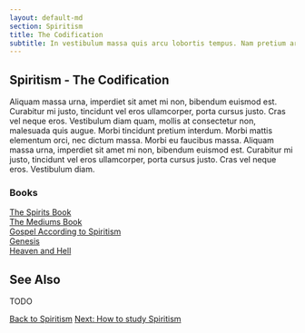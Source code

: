 ```yaml
---
layout: default-md
section: Spiritism
title: The Codification
subtitle: In vestibulum massa quis arcu lobortis tempus. Nam pretium arcu in odio vulputate luctus.
---
```


## Spiritism - The Codification

Aliquam massa urna, imperdiet sit amet mi non, bibendum euismod est. Curabitur mi justo, tincidunt vel eros ullamcorper, porta cursus justo. Cras vel neque eros. Vestibulum diam quam, mollis at consectetur non, malesuada quis augue. Morbi tincidunt pretium interdum. Morbi mattis elementum orci, nec dictum massa. Morbi eu faucibus massa. Aliquam massa urna, imperdiet sit amet mi non, bibendum euismod est. Curabitur mi justo, tincidunt vel eros ullamcorper, porta cursus justo. Cras vel neque eros. Vestibulum diam.

### Books
[The Spirits Book](/books/allan-kardec/spirits-book)  
[The Mediums Book](/books/allan-kardec/mediums-book)  
[Gospel According to Spiritism](/books/allan-kardec/gospel-according-spiritism)  
[Genesis](/books/allan-kardec/genesis)  
[Heaven and Hell](/books/allan-kardec/heaven-and-hell)  


## See Also

TODO

<a href="/spiritism" class="button">Back to Spiritism</a>
<a href="/spiritism/how-to-study" class="button">Next: How to study Spiritism</a>


